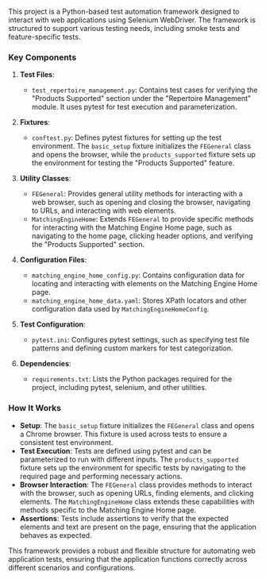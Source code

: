This project is a Python-based test automation framework designed to interact with web applications using Selenium WebDriver. The framework is structured to support various testing needs, including smoke tests and feature-specific tests.

### Key Components

1. **Test Files**:
   - `test_repertoire_management.py`: Contains test cases for verifying the "Products Supported" section under the "Repertoire Management" module. It uses pytest for test execution and parameterization.

2. **Fixtures**:
   - `conftest.py`: Defines pytest fixtures for setting up the test environment. The `basic_setup` fixture initializes the `FEGeneral` class and opens the browser, while the `products_supported` fixture sets up the environment for testing the "Products Supported" feature.

3. **Utility Classes**:
   - `FEGeneral`: Provides general utility methods for interacting with a web browser, such as opening and closing the browser, navigating to URLs, and interacting with web elements.
   - `MatchingEngineHome`: Extends `FEGeneral` to provide specific methods for interacting with the Matching Engine Home page, such as navigating to the home page, clicking header options, and verifying the "Products Supported" section.

4. **Configuration Files**:
   - `matching_engine_home_config.py`: Contains configuration data for locating and interacting with elements on the Matching Engine Home page.
   - `matching_engine_home_data.yaml`: Stores XPath locators and other configuration data used by `MatchingEngineHomeConfig`.

5. **Test Configuration**:
   - `pytest.ini`: Configures pytest settings, such as specifying test file patterns and defining custom markers for test categorization.

6. **Dependencies**:
   - `requirements.txt`: Lists the Python packages required for the project, including pytest, selenium, and other utilities.

### How It Works

- **Setup**: The `basic_setup` fixture initializes the `FEGeneral` class and opens a Chrome browser. This fixture is used across tests to ensure a consistent test environment.
- **Test Execution**: Tests are defined using pytest and can be parameterized to run with different inputs. The `products_supported` fixture sets up the environment for specific tests by navigating to the required page and performing necessary actions.
- **Browser Interaction**: The `FEGeneral` class provides methods to interact with the browser, such as opening URLs, finding elements, and clicking elements. The `MatchingEngineHome` class extends these capabilities with methods specific to the Matching Engine Home page.
- **Assertions**: Tests include assertions to verify that the expected elements and text are present on the page, ensuring that the application behaves as expected.

This framework provides a robust and flexible structure for automating web application tests, ensuring that the application functions correctly across different scenarios and configurations.